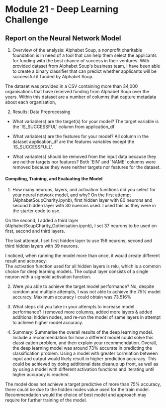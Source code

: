 # Module 21 - Deep Learning Challenge

## Report on the Neural Network Model

1. Overview of the analysis:
Alphabet Soup, a nonprofit charitable foundation is in need of a tool that can help them select the applicants for funding with the best chance of success in their ventures. With provided dataset from Alphabet Soup's business team, I have been able to create a binary classifier that can predict whether applicants will be successful if funded by Alphabet Soup.

The dataset was provided in a CSV containing more than 34,000 organisations that have received funding from Alphabet Soup over the years. Within this dataset are a number of columns that capture metadata about each organisation,

2. Results: 
Data Preprocessing
- What variable(s) are the target(s) for your model?
The target variable is the 'IS_SUCCESSFUL' column from application_df

- What variable(s) are the features for your model?
All column in the dataset application_df are the features variables except the 'IS_SUCCESSFULL'.

- What variable(s) should be removed from the input data because they are neither targets nor features?
Both 'EIN' and 'NAME' columns were removed because they were neither targets nor features for the dataset.

#### Compiling, Training, and Evaluating the Model
1. How many neurons, layers, and activation functions did you select for your neural network model, and why?
On the first attempt (AlphabetSoupCharity.ipynb), first hidden layer with 80 neurons and second hidden layer with 30 nuerons used. I used this as they were in the starter code to use. 

On the second, I added a third layer (AlphabetSoupCharity_Optimisation.ipynb), I set 37 neurons to be used on first, second and third layers. 

The last attempt, I set first hidden layer to use 156 neurons, second and third hidden layers with 39 neurons.

I noticed, when running the model more than once, it would create different result and accuracy.  
The activation function used for all hidden layers is relu, which is a common choice for deep learning models.
The output layer consists of a single neuron with a sigmoid activation function.


2. Were you able to achieve the target model performance?
No, despite ramdom and multiple attempts, I was not able to achieve the 75% model accuracy.
Maximum accuracy I could obtain was 73.516%

3. What steps did you take in your attempts to increase model performance?
I removed more columns, added more layers & added additional hidden nodes, and re-run the model of same layers in attempt to achieve higher model accuracy.

3. Summary: Summarise the overall results of the deep learning model. Include a recommendation for how a different model could solve this classi cation problem, and then explain your recommendation.
Overall, the deep learning model was around 73% accurate in predicting the classification problem. Using a model with greater correlation between input and output would likely result in higher prediction accuracy. This could be achieved by doing additional data cleanup up front, as well as by using a model with different activation functions and iterating until higher accuracy is reached.

The model does not achieve a target predictive of more than 75% accuracy, there could be due to the hidden nodes value used for the train model. 
Recommendation would the choice of best model and approach may require for further training of the model. 
